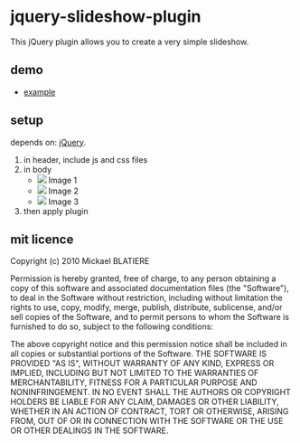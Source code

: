 jquery-slideshow-plugin
===============
This jQuery plugin allows you to create a very simple slideshow.

demo
-----------------
*   [example](http://www.frederic-blatiere.com/)

setup
------------------
depends on: [jQuery](http://jquery.com/).

1.  in header, include js and css files
        <script type="text/javascript" src="js/jquery.slideshow.js"></script>
        <link rel="stylesheet" type="text/css" href="css/jquery.slideshow.css" />
2.  in body
        <ul class="slideshow"> 
            <li> 
                <a href="#"><img src="img/example1.jpg" /></a> 
                <span class="description">Image 1</span> 
            </li> 
            <li> 
                <a href="#"><img src="img/example2.jpg" /></a> 
                <span class="description">Image 2</span> 
            </li> 
            <li> 
                <a href="#"><img src="img/example3.jpg" /></a> 
                <span class="description">Image 3</span> 
            </li> 
        </ul>
3.  then apply plugin
        <script type="text/javascript">
            $(function() {
                $('.slideshow').slideshow();
            });
        </script>

mit licence
------------------
Copyright (c) 2010 Mickael BLATIERE

Permission is hereby granted, free of charge, to any person obtaining a copy of this software and associated documentation files (the "Software"), to deal in the Software without restriction, including without limitation the rights to use, copy, modify, merge, publish, distribute, sublicense, and/or sell copies of the Software, and to permit persons to whom the Software is furnished to do so, subject to the following conditions:

The above copyright notice and this permission notice shall be included in all copies or substantial portions of the Software.
THE SOFTWARE IS PROVIDED "AS IS", WITHOUT WARRANTY OF ANY KIND, EXPRESS OR IMPLIED, INCLUDING BUT NOT LIMITED TO THE WARRANTIES OF MERCHANTABILITY, FITNESS FOR A PARTICULAR PURPOSE AND NONINFRINGEMENT. IN NO EVENT SHALL THE AUTHORS OR COPYRIGHT HOLDERS BE LIABLE FOR ANY CLAIM, DAMAGES OR OTHER LIABILITY, WHETHER IN AN ACTION OF CONTRACT, TORT OR OTHERWISE, ARISING FROM, OUT OF OR IN CONNECTION WITH THE SOFTWARE OR THE USE OR OTHER DEALINGS IN THE SOFTWARE.

